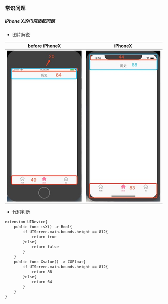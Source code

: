 ### 常识问题

##### iPhone X的门帘适配问题
- 图片解说

| before iPhoneX | iPhoneX |
|:----------:|:-----------:|
| ![](/img/iphone.jpeg) | ![](/img/iPhoneX.jpeg) |
- 代码判断
```
extension UIDevice{
    public func isX() -> Bool{
        if UIScreen.main.bounds.height == 812{
            return true
        }else{
            return false
        }
    }
    public func Xvalue() -> CGFloat{
        if UIScreen.main.bounds.height == 812{
            return 88
        }else{
            return 64
        }
    }
}
```
